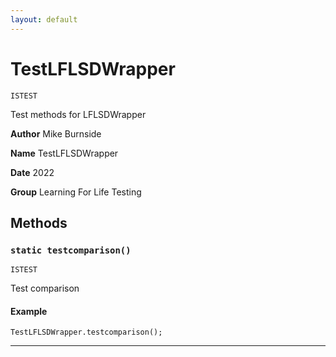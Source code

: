 ```yaml
---
layout: default
---
```

# TestLFLSDWrapper

`ISTEST`

Test methods for LFLSDWrapper


**Author** Mike Burnside


**Name** TestLFLSDWrapper


**Date** 2022


**Group** Learning For Life Testing

## Methods
### `static testcomparison()`

`ISTEST`

Test comparison

#### Example
```apex
TestLFLSDWrapper.testcomparison();
```


---
